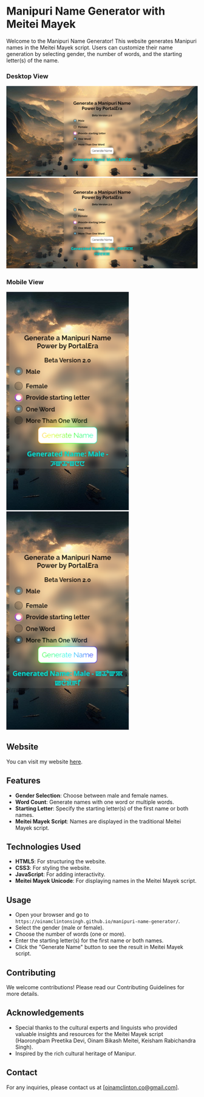 # Manipuri Name Generator with Meitei Mayek

Welcome to the Manipuri Name Generator! This website generates Manipuri names in the Meitei Mayek script. Users can customize their name generation by selecting gender, the number of words, and the starting letter(s) of the name.

### Desktop View
![image text](https://github.com/oinamclintonsingh/manipuri-name-generator/blob/46ceac07b61f46ab50c6a473aa5fd66d59612b8a/assets/images/Manipuri%20name%20generate%20-%20PoratlEra.png) ![Image text](https://github.com/oinamclintonsingh/manipuri-name-generator/blob/46ceac07b61f46ab50c6a473aa5fd66d59612b8a/assets/images/Manipuri%20name%20generate%20-%20PoratlEra_03.png) 

### Mobile View
![Image text](https://github.com/oinamclintonsingh/manipuri-name-generator/blob/46ceac07b61f46ab50c6a473aa5fd66d59612b8a/assets/images/Manipuri%20name%20generate%20-%20PoratlEra_02.png) ![Image text](https://github.com/oinamclintonsingh/manipuri-name-generator/blob/46ceac07b61f46ab50c6a473aa5fd66d59612b8a/assets/images/Manipuri%20name%20generate%20-%20PoratlEra_04.png)

## Website

You can visit my website [here](https://oinamclintonsingh.github.io/manipuri-name-generator/).

## Features

- **Gender Selection**: Choose between male and female names.
- **Word Count**: Generate names with one word or multiple words.
- **Starting Letter**: Specify the starting letter(s) of the first name or both names.
- **Meitei Mayek Script**: Names are displayed in the traditional Meitei Mayek script.

## Technologies Used

- **HTML5**: For structuring the website.
- **CSS3**: For styling the website.
- **JavaScript**: For adding interactivity.
- **Meitei Mayek Unicode**: For displaying names in the Meitei Mayek script.

## Usage

- Open your browser and go to `https://oinamclintonsingh.github.io/manipuri-name-generator/`.
- Select the gender (male or female).
- Choose the number of words (one or more).
- Enter the starting letter(s) for the first name or both names.
- Click the "Generate Name" button to see the result in Meitei Mayek script.

## Contributing

We welcome contributions! Please read our Contributing Guidelines for more details.


## Acknowledgements

- Special thanks to the cultural experts and linguists who provided valuable insights and resources for the Meitei Mayek script (Haorongbam Preetika Devi, Oinam Bikash Meitei, Keisham Rabichandra Singh).
- Inspired by the rich cultural heritage of Manipur.

## Contact

For any inquiries, please contact us at [oinamclinton.co@gmail.com].
